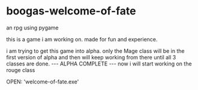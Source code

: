 # boogas-welcome-of-fate
an rpg using pygame

this is a game i am working on. made for fun and experience.

i am trying to get this game into alpha.
only the Mage class will be in the first version of alpha and then will keep working from there until all 3 classes are done.
--- ALPHA COMPLETE ---
now i will start working on the rouge class

OPEN: 'welcome-of-fate.exe'